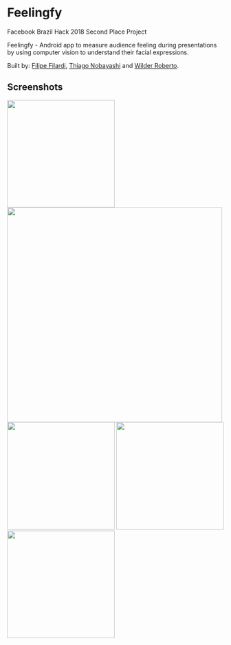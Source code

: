 # Feelingfy
Facebook Brazil Hack 2018 Second Place Project

Feelingfy - Android app to measure audience feeling during presentations by using computer vision to understand their facial expressions.

Built by: [Filipe Filardi](https://github.com/filipefilardi), [Thiago Nobayashi](https://github.com/foo0x29a) and [Wilder Roberto](https://github.com/WilderPereira).

## Screenshots
<a><img src="https://i.imgur.com/VbMkAbh.png" width="250"></a>
<a><img src="https://i.imgur.com/uHjpBtc.png" width="500"></a>
<a><img src="https://i.imgur.com/SVgUkKo.png" width="250"></a>
<a><img src="https://i.imgur.com/xZC4wUK.png" width="250"></a>
<a><img src="https://i.imgur.com/JOBKuCv.png" width="250"></a>
